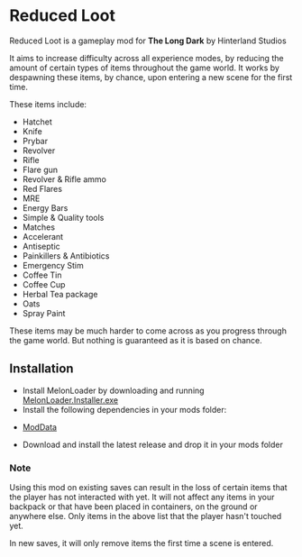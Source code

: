 # Reduced Loot

Reduced Loot is a gameplay mod for **The Long Dark** by Hinterland Studios

It aims to increase difficulty across all experience modes, by reducing the amount of certain types of items throughout the game world. It works by 
despawning these items, by chance, upon entering a new scene for the first time. 

These items include:
* Hatchet
* Knife
* Prybar
* Revolver
* Rifle
* Flare gun
* Revolver & Rifle ammo
* Red Flares
* MRE
* Energy Bars
* Simple & Quality tools
* Matches
* Accelerant
* Antiseptic
* Painkillers & Antibiotics
* Emergency Stim
* Coffee Tin
* Coffee Cup
* Herbal Tea package
* Oats
* Spray Paint

These items may be much harder to come across as you progress through the game world. But nothing is guaranteed as it is based on chance. 

## Installation

* Install MelonLoader by downloading and running [MelonLoader.Installer.exe](https://github.com/HerpDerpinstine/MelonLoader/releases/latest/download/MelonLoader.Installer.exe)
* Install the following dependencies in your mods folder:

- [ModData](https://github.com/dommrogers/ModData/releases/latest)

* Download and install the latest release and drop it in your mods folder

### Note

Using this mod on existing saves can result in the loss of certain items that the player has not interacted with yet. It will not affect any items in your backpack or that have been placed in containers,
on the ground or anywhere else. Only items in the above list that the player hasn't touched yet. 

In new saves, it will only remove items the first time a scene is entered. 
